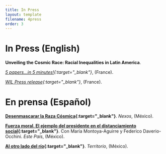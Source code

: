 ```yaml
---
title: In Press
layout: template
filename: 4press
order: 3
--- 
```


# In Press (English)

**Unveiling the Cosmic Race: Racial Inequalities in Latin America**.

*[5 papers...in 5 minutes!](https://www.parisschoolofeconomics.eu/en/economics-for-everyone/for-a-wider-audience/5-papers-in-5-minutes/december-2021/unveiling-the-cosmic-race-racial-inequalities-in-latin-america/){:target="_blank"}*, (France).

*[WIL Press release](https://wid.world/news-article/racial-inequalities-in-latin-america/){:target="_blank"}*, (France).


# En prensa (Español)

**[Desenmascarar la Raza Cósmica](https://economia.nexos.com.mx/desenmascarar-la-raza-cosmica/){:target="_blank"}**. *Nexos*, (México).

**[Fuerza moral. El ejemplo del presidente en el distanciamiento social](https://estepais.com/tendencias_y_opiniones/fuerza-moral-el-ejemplo-del-presidente-en-el-distanciamiento-social/){:target="_blank"}**. Con María Montoya-Aguirre y Federico Daverio-Occhini. *Este País*, (México).

**[Al otro lado del río](https://www.territorio.mx/al-otro-lado-del-rio/){:target="_blank"}**. *Territorio*, (México).

